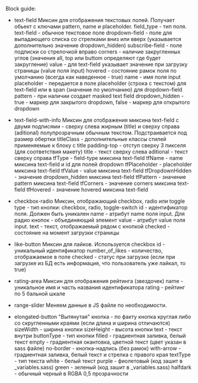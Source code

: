 Block guide:
- text-field
	Миксин для отображения текстовых полей. Получает обьект с ключами pattern, name и placeholder.
	field_type			-	тип поля. 
		text-field 			- обычное текстовое поле
		dropdown-field	- поле для выпадающего списка со стрелками вниз или вверх (указывается дополнительно значение dropdown_hidden)
		subscribe-field	-	поле подписки со стрелочкой вправо
	corners					-	наличие закругленных углов (значения all, top или buttom определяют где будет закругление)
	value						-	для text-field указывает значение при загрузку страницы (value поля input)
	hovered					- состояние рамок поля по умолчанию (всегда как наведенное - true)
	name 						- имя поля input
	placeholder 		- передается в поле placeholder (строка с текстом) для text-field или в span (значение по умолчанию) для dropdown-field
	pattern 				- при наличии создает masked text field
	dropdown_hidden - true - маркер для закрытого dropdown, false - маркер для открытого dropdown

-	text-field-with-info
	Миксин для отображения миксина text-field с двумя подписями - сверху слева жирным (title) и сверху справа (aditional) полупрозрачным обычным текстом.
	Подстраивается под размер обертки
	titleClass				-	дополнительные классы стилей применяемые к блоку с title
		padding-top				-	отступ сверху 3 пикселя (для соответствия макету)
	title							-	текст сверху слева
	aditional					-	текст сверху справа
	tfType						-	field-type миксина text-field
	tfName						-	name миксина text-field и id для полей dropdown
	tfPlaceholder			-	placeholder миксина text-field
	tfValue						-	value миксина text-field
	tfDropdownHidden	-	значение dropdown_hidden миксина text-field
	tfPattern					-	значение pattern миксина text-field
	tfCorners					-	значение corners миксина text-field
	tfHovered					-	значение hovered миксина text-field

-	checkbox-radio
	Миксин, отображающий checkbox, radio или toggle
	type			-	тип кнопки: checkbox, radio, toggle-switch
	id				-	идентификатор поля. Должен быть уникален
	name			-	атрибут name поля input. Для радио кнопок - объединяющий элемент
	value			-	атрибут value поля input.
	text			-	текст, отображаемый рядом с кнопкой
	checked		- состояние на момент загрузки страницы

-	like-button
	Миксин для лайков. Используется checkbox
	id							-	уникальный идентификатор
	number_of_likes	-	количество, отображаемое в поле
	checked					-	статус при загрузке (если при загрузке из БД есть информация, что пользователь уже лайкал, то true)

-	rating-area
	Миксин для отображения рейтинга (звездочек)
	name		-	уникальное имя и часть названия идентификатора
	rating	- рейтинг по 5 бальной шкале

-	range-slider
	Меняем данные в JS файле по необходимости.

-	elongated-button
	"Вытянутая" кнопка - по факту кнопка круглая либо со скругленными краями (если длина и ширина отличаются)
	sizeWidth		-	ширина кнопки
	sizeHeight	-	высота кнопки
	text				-	текст внутри
	buttonType	-	тип кнопки
		filled			-	градиентная заливка, белый текст
		empty				-	градиентная окантовка, цветной текст (цвет указан в sass файле)
		no-border		-	кнопка-надпись (без рамок)
		with-arrow	-	градиентная заливка, белый текст и стрелка с правого края
	textType		-	тип текста
		white			-	белый текст
		purple		-	фиолетовый (код зашит в _variables.sass)
		green			-	зеленый (код зашит в _variables.sass)
		halfdark	-	обычный черный в RGBA 0,5 прозрачности